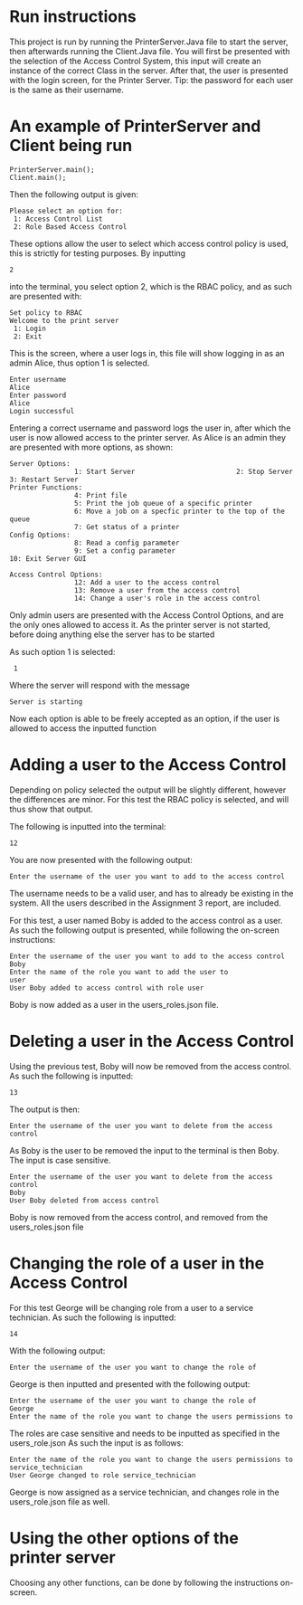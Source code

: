 Run instructions
================

This project is run by running the PrinterServer.Java file to start the server,
then afterwards running the Client.Java file. You will first be presented with the
selection of the Access Control System, this input will create an instance of the correct Class in the server.
After that, the user is presented with the login screen, for the Printer Server.
Tip: the password for each user is the same as their username.

An example of PrinterServer and Client being run
================================================
```
PrinterServer.main();
Client.main();
```
Then the following output is given:
```
Please select an option for: 
 1: Access Control List 
 2: Role Based Access Control
 ```
These options allow the user to select which access control policy is used,
this is strictly for testing purposes.
By inputting
```
2
```
into the terminal, you select option 2, which is the RBAC policy, and as such
are presented with:
```
Set policy to RBAC
Welcome to the print server 
 1: Login 
 2: Exit
 ```
 This is the screen, where a user logs in, this file will show logging in as
 an admin Alice, thus option 1 is selected.
 ```
Enter username
Alice
Enter password
Alice
Login successful
 ```
Entering a correct username and password logs the user in, after which the user
is now allowed access to the printer server.
As Alice is an admin they are presented with more options, as shown:
 ```
 Server Options: 
                 1: Start Server                         2: Stop Server                          3: Restart Server
Printer Functions:
                 4: Print file
                 5: Print the job queue of a specific printer
                 6: Move a job on a specfic printer to the top of the queue
                 7: Get status of a printer
 Config Options:
                 8: Read a config parameter
                 9: Set a config parameter
10: Exit Server GUI

Access Control Options:
                 12: Add a user to the access control
                 13: Remove a user from the access control
                 14: Change a user's role in the access control
 ```
 Only admin users are presented with the Access Control Options, and are the only
 ones allowed to access it.
 As the printer server is not started, before doing anything else the server has to be started
 
 As such option 1 is selected:
 ```
  1
 ```
 Where the server will respond with the message 
 ```
 Server is starting
 ```
Now each option is able to be freely accepted as an option, if the user is allowed to access the inputted function

Adding a user to the Access Control
===================================
Depending on policy selected the output will be slightly different, however the differences are minor.
For this test the RBAC policy is selected, and will thus show that output.

The following is inputted into the terminal:
```
12
```
You are now presented with the following output:
```
Enter the username of the user you want to add to the access control
```
The username needs to be a valid user, and has to already be existing in the system. All the users 
described in the Assignment 3 report, are included.

For this test, a user named Boby is added to the access control as a user.
As such the following output is presented, while following the on-screen instructions:
```
Enter the username of the user you want to add to the access control
Boby
Enter the name of the role you want to add the user to
user
User Boby added to access control with role user
```
Boby is now added as a user in the users_roles.json file.

Deleting a user in the Access Control
=====================================

Using the previous test, Boby will now be removed from the access control.
As such the following is inputted:
```
13
```
The output is then:
```
Enter the username of the user you want to delete from the access control
```
As Boby is the user to be removed the input to the terminal is then Boby. The input is
case sensitive.
```
Enter the username of the user you want to delete from the access control
Boby
User Boby deleted from access control
```
Boby is now removed from the access control, and removed from the users_roles.json file

Changing the role of a user in the Access Control
=================================================

For this test George will be changing role from a user to a service technician.
As such the following is inputted:
```
14
```
With the following output:
```
Enter the username of the user you want to change the role of 
```
George is then inputted and presented with the following output:
```
Enter the username of the user you want to change the role of
George
Enter the name of the role you want to change the users permissions to
```
The roles are case sensitive and needs to be inputted as specified in the users_role.json
As such the input is as follows:
```
Enter the name of the role you want to change the users permissions to
service_technician
User George changed to role service_technician
```
George is now assigned as a service technician, and changes role in the users_role.json file as well.


Using the other options of the printer server
=============================================

Choosing any other functions, can be done by following the instructions on-screen.
